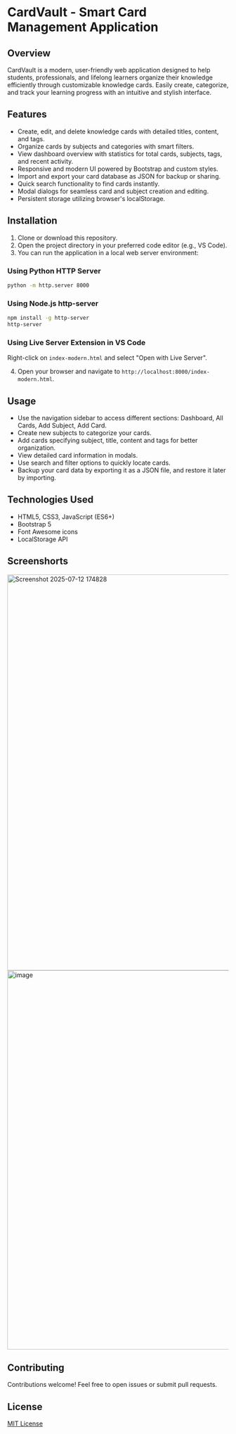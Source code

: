 # CardVault - Smart Card Management Application

## Overview

CardVault is a modern, user-friendly web application designed to help students, professionals, and lifelong learners organize their knowledge efficiently through customizable knowledge cards. Easily create, categorize, and track your learning progress with an intuitive and stylish interface.

## Features

- Create, edit, and delete knowledge cards with detailed titles, content, and tags.
- Organize cards by subjects and categories with smart filters.
- View dashboard overview with statistics for total cards, subjects, tags, and recent activity.
- Responsive and modern UI powered by Bootstrap and custom styles.
- Import and export your card database as JSON for backup or sharing.
- Quick search functionality to find cards instantly.
- Modal dialogs for seamless card and subject creation and editing.
- Persistent storage utilizing browser's localStorage.

## Installation

1. Clone or download this repository.
2. Open the project directory in your preferred code editor (e.g., VS Code).
3. You can run the application in a local web server environment:

### Using Python HTTP Server

```bash
python -m http.server 8000
```

### Using Node.js http-server

```bash
npm install -g http-server
http-server
```

### Using Live Server Extension in VS Code

Right-click on `index-modern.html` and select "Open with Live Server".

4. Open your browser and navigate to `http://localhost:8000/index-modern.html`.

## Usage

- Use the navigation sidebar to access different sections: Dashboard, All Cards, Add Subject, Add Card.
- Create new subjects to categorize your cards.
- Add cards specifying subject, title, content and tags for better organization.
- View detailed card information in modals.
- Use search and filter options to quickly locate cards.
- Backup your card data by exporting it as a JSON file, and restore it later by importing.

## Technologies Used

- HTML5, CSS3, JavaScript (ES6+)
- Bootstrap 5
- Font Awesome icons
- LocalStorage API

## Screenshorts

<img width="1876" height="901" alt="Screenshot 2025-07-12 174828" src="https://github.com/user-attachments/assets/a255c3cb-04a0-4334-9fcd-0ffc7437d498" />

<img width="1918" height="863" alt="image" src="https://github.com/user-attachments/assets/de5b8892-1cba-4b9a-88b5-fda35bc060f6" />




## Contributing

Contributions welcome! Feel free to open issues or submit pull requests.

## License

[MIT License](LICENSE)

